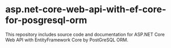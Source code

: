 # asp.net-core-web-api-with-ef-core-for-posgresql-orm
This repository includes source code and documentation for ASP.NET Core Web API with EntityFramework Core by PostGreSQL ORM.

